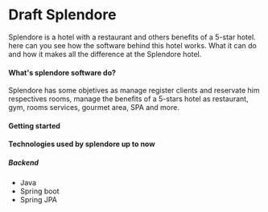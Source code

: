 # Draft Splendore

Splendore is a hotel with a restaurant and others benefits of a 5-star hotel.
here can you see how the software behind this hotel works. What it can do and how it makes all the difference at the Splendore hotel.

#### What's splendore software do?

Splendore has some objetives as manage register clients and reservate him respectives rooms, manage the benefits of a 5-stars hotel as restaurant, gym, rooms services, gourmet area, SPA and more.

#### Getting started


#### Technologies used by splendore up to now

##### Backend

- Java
- Spring boot
- Spring JPA